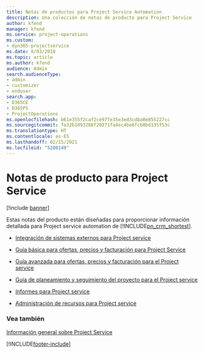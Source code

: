 ```yaml
---
title: Notas de productos para Project Service Automation
description: Una colección de notas de producto para Project Service
author: kfend
manager: kfend
ms.service: project-operations
ms.custom:
- dyn365-projectservice
ms.date: 8/03/2018
ms.topic: article
ms.author: kfend
audience: Admin
search.audienceType:
- admin
- customizer
- enduser
search.app:
- D365CE
- D365PS
- ProjectOperations
ms.openlocfilehash: b61e355f2caf2ce977e35e3ed3cdba0e855227cc
ms.sourcegitcommit: fa32b1893286f20271fa4ec4be8fc68bd135f53c
ms.translationtype: HT
ms.contentlocale: es-ES
ms.lasthandoff: 02/15/2021
ms.locfileid: "5280149"
---
```

# <a name="white-papers-for-project-service"></a>Notas de producto para Project Service

[!include [banner](../includes/psa-now-project-operations.md)]

Estas notas del producto están diseñadas para proporcionar información detallada para Project service automation de [!INCLUDE[pn_crm_shortest](../includes/pn-crm-shortest.md)].

-   [Integración de sistemas externos para Project service](https://go.microsoft.com/fwlink/?LinkId=825445)

-   [Guía básica para ofertas, precios y facturación para Project Service](https://go.microsoft.com/fwlink/?LinkId=825241)

-   [Guía avanzada para ofertas, precios y facturación para el Project service](https://go.microsoft.com/fwlink/?LinkId=825242)

-   [Guía de planeamiento y seguimiento del proyecto para el Project service](https://go.microsoft.com/fwlink/?LinkId=825243)

-   [Informes para Project service](https://go.microsoft.com/fwlink/?LinkId=825446)

-   [Administración de recursos para Project service](https://go.microsoft.com/fwlink/?LinkId=825244)

### <a name="see-also"></a>Vea también
 [Información general sobre Project Service](../psa/overview.md)


[!INCLUDE[footer-include](../includes/footer-banner.md)]